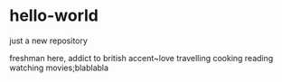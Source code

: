 # hello-world
just a new repository




freshman here, addict to british accent~love travelling cooking reading watching movies;blablabla
